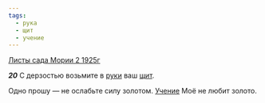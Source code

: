```yaml
---
tags:
  - рука
  - щит
  - учение
---
```


[Листы сада Мории 2 1925г](/agni/1925)

___20___
С дерзостью возьмите в [руки](/tag/#рука) ваш [щит](/tag/#щит).   

Одно прошу — не ослабьте силу золотом. [Учение](/tag/#учение) Моё не любит золото.   

